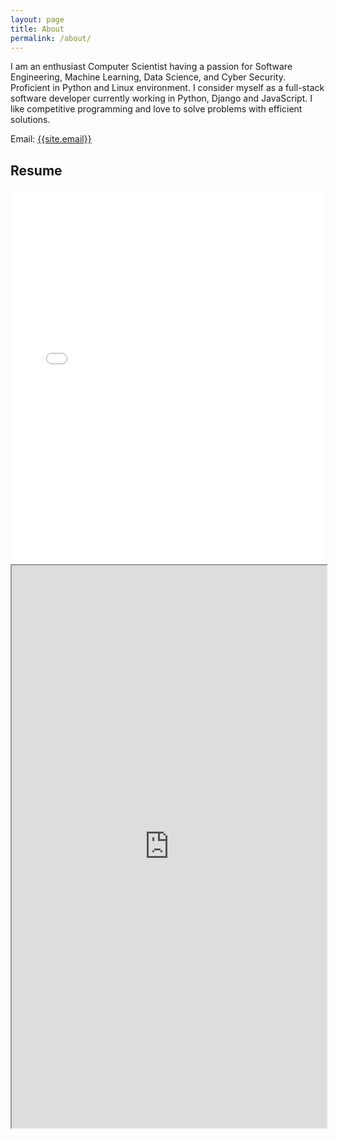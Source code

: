 ```yaml
---
layout: page
title: About
permalink: /about/
---
```

<p>
I am an enthusiast Computer Scientist having a passion for Software Engineering, Machine Learning, Data Science, and Cyber Security. Proficient in Python and Linux environment. I consider myself as a full-stack software developer currently working in Python, Django and JavaScript. I like competitive programming and love to solve problems with efficient solutions.
</p>

Email: <a href="mailto:{{site.email}}?Subject=From Blog Site:">{{site.email}}</a>

## Resume

<embed src="data/Resume_Sajib_Sen_Software_Engineer.pdf" type="application/pdf" width="100%" height="600px" />

<iframe src="https://docs.google.com/document/d/1TFpzK3Rl2atfmC-DeZhExzA5_nGoDG0RtLKy2o7Um1U/edit" width="100%" height="900"></iframe>
